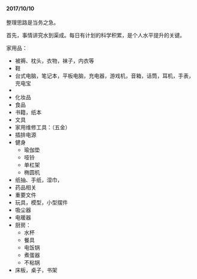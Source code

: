 #### 2017/10/10

整理思路是当务之急。

首先，事情讲究水到渠成。每日有计划的科学积累，是个人水平提升的关键。





家用品：

- 被褥、枕头，衣物，袜子，内衣等
- 鞋
- 台式电脑，笔记本，平板电脑，充电器，游戏机，音箱，话筒，耳机，手表，充电宝
- ​
- 化妆品
- 食品
- 书籍，纸本
- 文具
- 家用维修工具：（五金）
- 插排电源
- 健身
  - 瑜伽垫
  - 哑铃
  - 单杠架
  - 椭圆机
- 纸抽、手纸，湿巾，
- 药品相关
- 重要文件
- 玩具，模型，小型摆件
- 吸尘器
- 电暖器
- 厨房：
  - 水杯
  - 餐具
  - 电饭锅
  - 煮蛋器
  - 不粘锅
- 床板，桌子，书架
